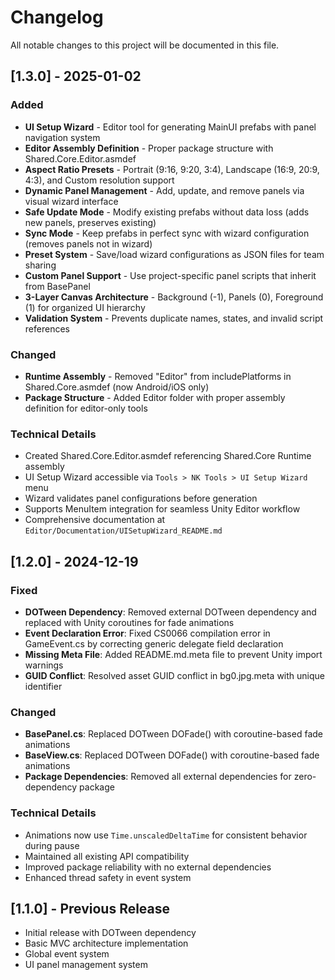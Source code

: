# Changelog

All notable changes to this project will be documented in this file.

## [1.3.0] - 2025-01-02

### Added
- **UI Setup Wizard** - Editor tool for generating MainUI prefabs with panel navigation system
- **Editor Assembly Definition** - Proper package structure with Shared.Core.Editor.asmdef
- **Aspect Ratio Presets** - Portrait (9:16, 9:20, 3:4), Landscape (16:9, 20:9, 4:3), and Custom resolution support
- **Dynamic Panel Management** - Add, update, and remove panels via visual wizard interface
- **Safe Update Mode** - Modify existing prefabs without data loss (adds new panels, preserves existing)
- **Sync Mode** - Keep prefabs in perfect sync with wizard configuration (removes panels not in wizard)
- **Preset System** - Save/load wizard configurations as JSON files for team sharing
- **Custom Panel Support** - Use project-specific panel scripts that inherit from BasePanel
- **3-Layer Canvas Architecture** - Background (-1), Panels (0), Foreground (1) for organized UI hierarchy
- **Validation System** - Prevents duplicate names, states, and invalid script references

### Changed
- **Runtime Assembly** - Removed "Editor" from includePlatforms in Shared.Core.asmdef (now Android/iOS only)
- **Package Structure** - Added Editor folder with proper assembly definition for editor-only tools

### Technical Details
- Created Shared.Core.Editor.asmdef referencing Shared.Core Runtime assembly
- UI Setup Wizard accessible via `Tools > NK Tools > UI Setup Wizard` menu
- Wizard validates panel configurations before generation
- Supports MenuItem integration for seamless Unity Editor workflow
- Comprehensive documentation at `Editor/Documentation/UISetupWizard_README.md`

## [1.2.0] - 2024-12-19

### Fixed
- **DOTween Dependency**: Removed external DOTween dependency and replaced with Unity coroutines for fade animations
- **Event Declaration Error**: Fixed CS0066 compilation error in GameEvent.cs by correcting generic delegate field declaration
- **Missing Meta File**: Added README.md.meta file to prevent Unity import warnings
- **GUID Conflict**: Resolved asset GUID conflict in bg0.jpg.meta with unique identifier

### Changed
- **BasePanel.cs**: Replaced DOTween DOFade() with coroutine-based fade animations
- **BaseView.cs**: Replaced DOTween DOFade() with coroutine-based fade animations
- **Package Dependencies**: Removed all external dependencies for zero-dependency package

### Technical Details
- Animations now use `Time.unscaledDeltaTime` for consistent behavior during pause
- Maintained all existing API compatibility
- Improved package reliability with no external dependencies
- Enhanced thread safety in event system

## [1.1.0] - Previous Release
- Initial release with DOTween dependency
- Basic MVC architecture implementation
- Global event system
- UI panel management system
